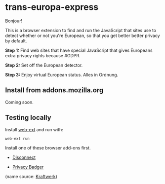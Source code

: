# trans-europa-express

Bonjour!

This is a browser extension to find and run the
JavaScript that sites use to detect whether or not
you're European, so that you get better better privacy
by default.

**Step 1:** Find web sites that have special JavaScript that gives Europeans extra privacy rights because #GDPR.

**Step 2:** Set off the European detector.

**Step 3:** Enjoy virtual European status. Alles in Ordnung.


## Install from addons.mozilla.org

Coming soon.


## Testing locally

Install [web-ext](https://developer.mozilla.org/en-US/Add-ons/WebExtensions/Getting_started_with_web-ext) and run with:

```
web-ext run
```

Install one of these browser add-ons first.

 * [Disconnect](https://addons.mozilla.org/en-US/firefox/addon/disconnect/)

 * [Privacy Badger](https://www.eff.org/privacybadger)


(name source: [Kraftwerk](https://en.wikipedia.org/wiki/Trans-Europe_Express_(album)))


